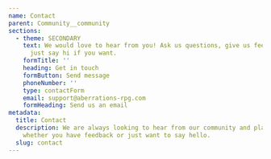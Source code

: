 ```yaml
---
name: Contact
parent: Community__community
sections:
  - theme: SECONDARY
    text: We would love to hear from you! Ask us questions, give us feedback, or
      just say hi if you want.
    formTitle: ''
    heading: Get in touch
    formButton: Send message
    phoneNumber: ''
    type: contactForm
    email: support@aberrations-rpg.com
    formHeading: Send us an email
metadata:
  title: Contact
  description: We are always looking to hear from our community and players,
    whether you have feedback or just want to say hello.
  slug: contact
---
```

